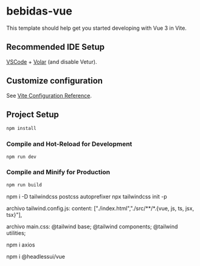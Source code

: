 # bebidas-vue

This template should help get you started developing with Vue 3 in Vite.

## Recommended IDE Setup

[VSCode](https://code.visualstudio.com/) + [Volar](https://marketplace.visualstudio.com/items?itemName=Vue.volar) (and disable Vetur).

## Customize configuration

See [Vite Configuration Reference](https://vitejs.dev/config/).

## Project Setup

```sh
npm install
```

### Compile and Hot-Reload for Development

```sh
npm run dev
```

### Compile and Minify for Production

```sh
npm run build
```
npm i -D tailwindcss postcss autoprefixer
npx tailwindcss init -p

archivo tailwind.config.js:
content: ["./index.html","./src/**/*.{vue, js, ts, jsx, tsx}"],

archivo main.css:
@tailwind base;
@tailwind components;
@tailwind utilities;

npm i axios

npm i @headlessui/vue